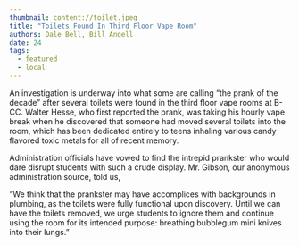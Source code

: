 ```yaml
---
thumbnail: content://toilet.jpeg
title: "Toilets Found In Third Floor Vape Room"
authors: Dale Bell, Bill Angell
date: 24
tags:
  - featured
  - local
---
```


An investigation is underway into what some are calling “the prank of the decade” after several toilets were found in the third floor vape rooms at B-CC. Walter Hesse, who first reported the prank, was taking his hourly vape break when he discovered that someone had moved several toilets into the room, which has been dedicated entirely to teens inhaling various candy flavored toxic metals for all of recent memory. 

Administration officials have vowed to find the intrepid prankster who would dare disrupt students with such a crude display. Mr. Gibson, our anonymous administration source, told us,

“We think that the prankster may have accomplices with backgrounds in plumbing, as the toilets were fully functional upon discovery. Until we can have the toilets removed, we urge students to ignore them and continue using the room for its intended purpose: breathing bubblegum mini knives into their lungs.”


